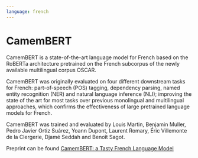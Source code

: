 ```yaml
---
language: french
---
```


# CamemBERT 

CamemBERT is a state-of-the-art language model for French based on the RoBERTa architecture pretrained on the French subcorpus of the newly available multilingual corpus OSCAR.  

CamemBERT was originally evaluated on four different downstream tasks for French: part-of-speech (POS) tagging, dependency parsing, named entity recognition (NER) and natural language inference (NLI); improving the state of the art for most tasks over previous monolingual and multilingual approaches, which confirms the effectiveness of large pretrained language models for French.   

CamemBERT was trained and evaluated by Louis Martin, Benjamin Muller, Pedro Javier Ortiz Suárez, Yoann Dupont, Laurent Romary, Éric Villemonte de la Clergerie, Djamé Seddah and Benoît Sagot.  

Preprint can be found [CamemBERT: a Tasty French Language Model](https://arxiv.org/abs/1911.03894)  
